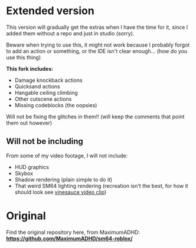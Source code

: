 # **Extended version**

This version will gradually get the extras when I have the time for it, since I added them without a repo and just in studio (sorry).

Beware when trying to use this, it might not work because I probably forgot to add an action or something, or the IDE isn't clear enough... (how do you use this thing)

**This fork includes:**
 - Damage knockback actions
 - Quicksand actions
 - Hangable ceiling climbing
 - Other cutscene actions
 - Missing codeblocks (the oopsies)

Will not be fixing the glitches in them!! (will keep the comments that point them out however)

## Will not be including

From some of my video footage, I will not include:
 - HUD graphics
 - Skybox
 - Shadow rendering (plain simple to do it)
 - That weird SM64 lighting rendering (recreation isn't the best, for how it should look see [vinesauce video clip](https://youtu.be/tM2UKKAJLiY?t=2038))

# Original

Find the original repository here, from MaximumADHD: **https://github.com/MaximumADHD/sm64-roblox/**
